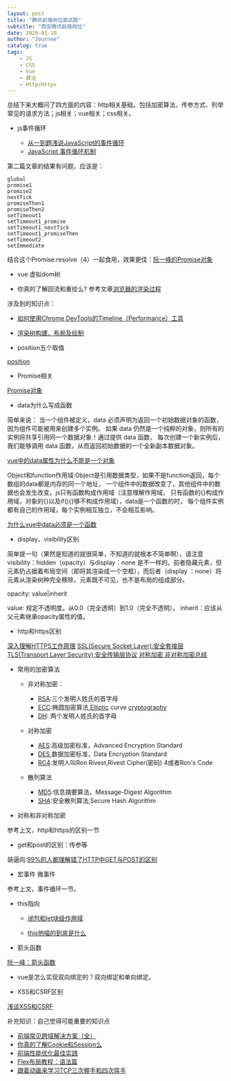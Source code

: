 ```yaml
---
layout: post
title: "腾讯前端岗位面试题"
subtitle: "西安腾讯前端岗位"
date: 2020-01-10
author: "Journee"
catalog: true
tags:
    - JS
    - CSS
    - Vue
    - 算法
    - Http/Https
---
```


总结下来大概问了四方面的内容：http相关基础，包括加密算法、传参方式、列举常见的请求方法；js相关；vue相关；css相关。
+ js事件循环

    + [从一到题浅说JavaScript的事件循环](https://github.com/dwqs/blog/issues/61)
    + [JavaScript 事件循环机制](https://juejin.im/post/5b407162f265da0f51403f42)

第二篇文章的结果有问题，应该是：

    global
    promise1
    promise2
    nextTick
    promiseThen1
    promiseThen2
    setTimeout1
    setTimeout1_promise
    setTimeout1_nextTick
    setTimeout1_promiseThen
    setTimeout2
    setImmediate


结合这个Promise.resolve（4）一起食用，效果更佳：[阮一峰的Promise对象](http://es6.ruanyifeng.com/#docs/promise#Promise-resolve)
* vue 虚拟dom树

* 你真的了解回流和重绘么?
参考文章[浏览器的渲染过程](https://segmentfault.com/a/1190000017329980)

涉及到的知识点：
* [如何使用Chrome DevTools的Timeline（Performance）工具](https://developers.google.com/web/tools/chrome-devtools/evaluate-performance/timeline-tool?hl=zh-cn)
* [渲染树构建、布局及绘制](https://developers.google.com/web/fundamentals/performance/critical-rendering-path/render-tree-construction?hl=zh-cn)

* position五个取值

[position](https://developer.mozilla.org/zh-CN/docs/Web/CSS/position)

* Promise相关

[Promise对象](http://es6.ruanyifeng.com/#docs/promise)

* data为什么写成函数

简单来说：
当一个组件被定义，data 必须声明为返回一个初始数据对象的函数，因为组件可能被用来创建多个实例。
如果 data 仍然是一个纯粹的对象，则所有的实例将共享引用同一个数据对象！通过提供 data 函数，
每次创建一个新实例后，我们能够调用 data 函数，从而返回初始数据的一个全新副本数据对象。

[vue中的data属性为什么不能是一个对象](https://juejin.im/post/5b4c0a715188251acc22fdd7)

Object和function作用域:Object是引用数据类型，如果不是function返回，每个数组的data都是内存的同一个地址，
一个组件中的数据改变了，其他组件中的数据也会发生改变。js只有函数构成作用域（注意理解作用域，
只有函数的{}构成作用域，对象的{}以及if(){}够不构成作用域），data是一个函数的时，
每个组件实例都有自己的作用域，每个实例相互独立，不会相互影响。

[为什么vue中data必须是一个函数](http://www.webxq.com/vue/16738.html)

* display、visibility区别

简单提一句（果然是知道的就很简单，不知道的就根本不简单啊），请注意visibility：hidden（opacity）与display：none
是不一样的。前者隐藏元素，但元素扔占据着布局空间（即将其渲染成一个空框），而后者（display
：none）将元素从渲染树种完全移除，元素既不可见，也不是布局的组成部分。

opacity: value|inherit

value: 规定不透明度。从0.0（完全透明）到1.0（完全不透明）。
inherit：应该从父元素继承opacity属性的值。


* http和https区别

[深入理解HTTPS工作原理](https://github.com/ljianshu/Blog/issues/50)
[SSL(Secure Socket Layer):安全套接层](https://baike.baidu.com/item/SSL)
[TLS(Transport Layer Security):安全传输层协议](https://baike.baidu.com/item/TLS%E5%8D%8F%E8%AE%AE/7129331)
[对称加密 非对称加密总结](https://www.jianshu.com/p/b078282653b3)
* 常用的加密算法

  * 非对称加密：
      * [RSA](https://baike.baidu.com/item/RSA%E7%AE%97%E6%B3%95/263310?fromtitle=RSA&fromid=210678&fr=aladdin):三个发明人姓氏的首字母
      * [ECC](https://baike.baidu.com/item/%E6%A4%AD%E5%9C%86%E5%8A%A0%E5%AF%86%E7%AE%97%E6%B3%95/10305582):椭圆加密算法,[Elliptic](https://dictionary.cambridge.org/zhs/%E8%AF%8D%E5%85%B8/%E8%8B%B1%E8%AF%AD-%E6%B1%89%E8%AF%AD-%E7%B9%81%E4%BD%93/elliptical) curve [cryptography](https://dictionary.cambridge.org/zhs/%E8%AF%8D%E5%85%B8/%E8%8B%B1%E8%AF%AD-%E6%B1%89%E8%AF%AD-%E7%B9%81%E4%BD%93/cryptography)
      * [DH](https://baike.baidu.com/item/Diffie-Hellman/9827194?fr=aladdin): 两个发明人姓氏的首字母
      
  * 对称加密
      * [AES](https://baike.baidu.com/item/%E9%AB%98%E7%BA%A7%E5%8A%A0%E5%AF%86%E6%A0%87%E5%87%86/468774?fromtitle=aes&fromid=5903&fr=aladdin):高级加密标准，Advanced Encryption Standard
      * [DES](https://baike.baidu.com/item/des%E5%AF%B9%E7%A7%B0%E5%8A%A0%E5%AF%86/9002660?fr=aladdin),数据加密标准，Data Encryption Standard
      * [RC4](https://baike.baidu.com/item/RC4/3454548?fr=aladdin):发明人叫Ron Rivest,Rivest Cipher(密码) 4或者Ron's Code
      
  * 散列算法
      * [MD5](https://baike.baidu.com/item/MD5/212708?fr=aladdin):信息摘要算法，Message-Digest Algorithm
      * [SHA](https://baike.baidu.com/item/SHA%E5%AE%B6%E6%97%8F?fromtitle=SHA&fromid=9533316):安全散列算法,Secure Hash Algorithm

* 对称和非对称加密

参考上文，http和https的区别一节

* get和post的区别：传参等

装逼向:[99%的人都理解错了HTTP中GET与POST的区别](https://mp.weixin.qq.com/s?__biz=MzI3NzIzMzg3Mw==&mid=100000054&idx=1&sn=71f6c214f3833d9ca20b9f7dcd9d33e4#rd)

* 宏事件 微事件

参考上文，事件循环一节。

* this指向

  * [闭包和let块级作用域](https://www.cnblogs.com/liuyongjia/p/10623665.html)

  * [this他喵的到底是什么](https://juejin.im/post/5b9f176b6fb9a05d3827d03f)
* 箭头函数

[阮一峰：箭头函数](http://es6.ruanyifeng.com/?search=%E7%AE%AD%E5%A4%B4&x=0&y=0#docs/function)

* vue是怎么实现双向绑定的？双向绑定和单向绑定。

* XSS和CSRF区别

[浅谈XSS和CSRF](https://github.com/dwqs/blog/issues/68)

补充知识：自己觉得可能重要的知识点

* [前端常见跨域解决方案（全）](https://segmentfault.com/a/1190000011145364)
* [你真的了解Cookie和Session么](https://juejin.im/post/5cd9037ee51d456e5c5babca)
* [前端性能优化最佳实践](https://csspod.com/frontend-performance-best-practices/)
* [Flex布局教程：语法篇](http://www.ruanyifeng.com/blog/2015/07/flex-grammar.html)
* [跟着动画来学习TCP三次握手和四次挥手](https://juejin.im/post/5b29d2c4e51d4558b80b1d8c)








